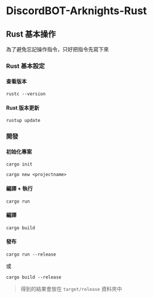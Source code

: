 # DiscordBOT-Arknights-Rust

## Rust 基本操作
為了避免忘記操作指令，只好把指令先寫下來

### Rust 基本設定
#### 查看版本
```
rustc --version
```

#### Rust 版本更新
```
rustup update
```

### 開發
#### 初始化專案
```
cargo init
```

```
cargo new <projectname>
```

#### 編譯 + 執行
```
cargo run
```

#### 編譯
```
cargo build
```

#### 發布
```
cargo run --release
```
或
```
cargo build --release
```
> 得到的結果會放在 `target/release` 資料夾中
